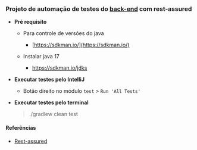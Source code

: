 ### Projeto de automação de testes do [back-end](https://github.com/tqi-it/bootcamp-dio-back-2022) com rest-assured

- **Pré requisito**
  - Para controle de versões do java
    - [https://sdkman.io/](https://sdkman.io/)
     
  - Instalar java 17 
    - https://sdkman.io/jdks

- **Executar testes pelo IntelliJ**
  - Botão direito no módulo `test` > `Run 'All Tests'`

- **Executar testes pelo terminal**
  > ./gradlew clean test


#### Referências
- [Rest-assured](https://rest-assured.io/)
